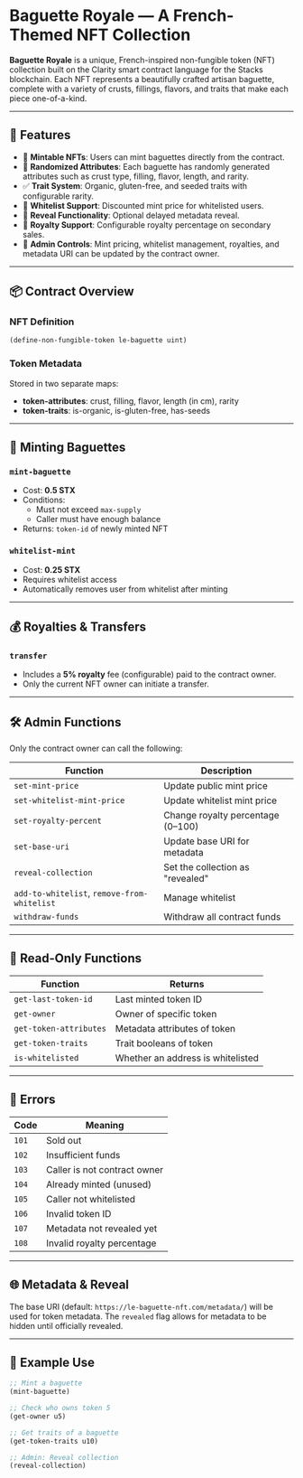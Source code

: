 
# Baguette Royale — A French-Themed NFT Collection

**Baguette Royale** is a unique, French-inspired non-fungible token (NFT) collection built on the Clarity smart contract language for the Stacks blockchain. Each NFT represents a beautifully crafted artisan baguette, complete with a variety of crusts, fillings, flavors, and traits that make each piece one-of-a-kind.

---

## 🌟 Features

- 🥖 **Mintable NFTs**: Users can mint baguettes directly from the contract.
- 🌿 **Randomized Attributes**: Each baguette has randomly generated attributes such as crust type, filling, flavor, length, and rarity.
- ✅ **Trait System**: Organic, gluten-free, and seeded traits with configurable rarity.
- 🔐 **Whitelist Support**: Discounted mint price for whitelisted users.
- 🎨 **Reveal Functionality**: Optional delayed metadata reveal.
- 💸 **Royalty Support**: Configurable royalty percentage on secondary sales.
- 👑 **Admin Controls**: Mint pricing, whitelist management, royalties, and metadata URI can be updated by the contract owner.

---

## 📦 Contract Overview

### NFT Definition
```clojure
(define-non-fungible-token le-baguette uint)
```

### Token Metadata
Stored in two separate maps:
- **token-attributes**: crust, filling, flavor, length (in cm), rarity
- **token-traits**: is-organic, is-gluten-free, has-seeds

---

## 🚀 Minting Baguettes

### `mint-baguette`
- Cost: **0.5 STX**
- Conditions:
  - Must not exceed `max-supply`
  - Caller must have enough balance
- Returns: `token-id` of newly minted NFT

### `whitelist-mint`
- Cost: **0.25 STX**
- Requires whitelist access
- Automatically removes user from whitelist after minting

---

## 💰 Royalties & Transfers

### `transfer`
- Includes a **5% royalty** fee (configurable) paid to the contract owner.
- Only the current NFT owner can initiate a transfer.

---

## 🛠 Admin Functions

Only the contract owner can call the following:

| Function | Description |
|---------|-------------|
| `set-mint-price` | Update public mint price |
| `set-whitelist-mint-price` | Update whitelist mint price |
| `set-royalty-percent` | Change royalty percentage (0–100) |
| `set-base-uri` | Update base URI for metadata |
| `reveal-collection` | Set the collection as "revealed" |
| `add-to-whitelist`, `remove-from-whitelist` | Manage whitelist |
| `withdraw-funds` | Withdraw all contract funds |

---

## 📖 Read-Only Functions

| Function | Returns |
|----------|---------|
| `get-last-token-id` | Last minted token ID |
| `get-owner` | Owner of specific token |
| `get-token-attributes` | Metadata attributes of token |
| `get-token-traits` | Trait booleans of token |
| `is-whitelisted` | Whether an address is whitelisted |

---

## 🔐 Errors

| Code | Meaning |
|------|--------|
| `101` | Sold out |
| `102` | Insufficient funds |
| `103` | Caller is not contract owner |
| `104` | Already minted (unused) |
| `105` | Caller not whitelisted |
| `106` | Invalid token ID |
| `107` | Metadata not revealed yet |
| `108` | Invalid royalty percentage |

---

## 🌐 Metadata & Reveal

The base URI (default: `https://le-baguette-nft.com/metadata/`) will be used for token metadata. The `revealed` flag allows for metadata to be hidden until officially revealed.

---

## 🧪 Example Use

```clojure
;; Mint a baguette
(mint-baguette)

;; Check who owns token 5
(get-owner u5)

;; Get traits of a baguette
(get-token-traits u10)

;; Admin: Reveal collection
(reveal-collection)
```

